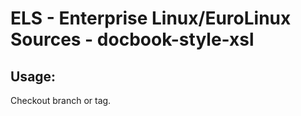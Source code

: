 # ELS - Enterprise Linux/EuroLinux Sources - docbook-style-xsl 
## Usage:
  Checkout branch or tag.

